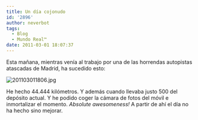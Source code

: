 ```yaml
---
title: Un día cojonudo
id: '2896'
author: neverbot
tags:
  - Blog
  - Mundo Real™
date: 2011-03-01 18:07:37
---
```


Esta mañana, mientras venía al trabajo por una de las horrendas autopistas atascadas de Madrid, ha sucedido esto:

![201103011806.jpg](./201103011806.jpg)

He hecho 44.444 kilómetros. Y además cuando llevaba justo 500 del depósito actual. Y he podido coger la cámara de fotos del móvil e inmortalizar el momento. _Absolute awesomeness!_ A partir de ahí el día no ha hecho sino mejorar.